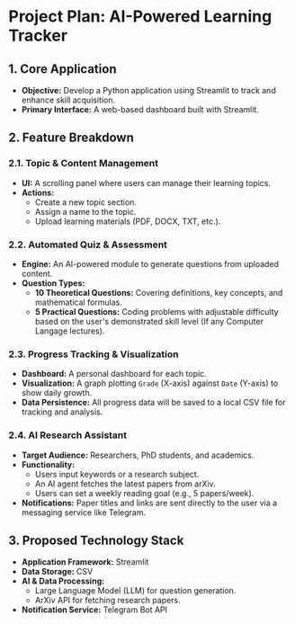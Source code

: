 # Project Plan: AI-Powered Learning Tracker

## 1. Core Application

- **Objective:** Develop a Python application using Streamlit to track and enhance skill acquisition.
- **Primary Interface:** A web-based dashboard built with Streamlit.

## 2. Feature Breakdown

### 2.1. Topic & Content Management

- **UI:** A scrolling panel where users can manage their learning topics.
- **Actions:**
    - Create a new topic section.
    - Assign a name to the topic.
    - Upload learning materials (PDF, DOCX, TXT, etc.).

### 2.2. Automated Quiz & Assessment

- **Engine:** An AI-powered module to generate questions from uploaded content.
- **Question Types:**
    - **10 Theoretical Questions:** Covering definitions, key concepts, and mathematical formulas.
    - **5 Practical Questions:** Coding problems with adjustable difficulty based on the user's demonstrated skill level (If any Computer Langage lectures).

### 2.3. Progress Tracking & Visualization

- **Dashboard:** A personal dashboard for each topic.
- **Visualization:** A graph plotting `Grade` (X-axis) against `Date` (Y-axis) to show daily growth.
- **Data Persistence:** All progress data will be saved to a local CSV file for tracking and analysis.

### 2.4. AI Research Assistant

- **Target Audience:** Researchers, PhD students, and academics.
- **Functionality:**
    - Users input keywords or a research subject.
    - An AI agent fetches the latest papers from arXiv.
    - Users can set a weekly reading goal (e.g., 5 papers/week).
- **Notifications:** Paper titles and links are sent directly to the user via a messaging service like Telegram.

## 3. Proposed Technology Stack

- **Application Framework:** Streamlit
- **Data Storage:** CSV
- **AI & Data Processing:**
    - Large Language Model (LLM) for question generation.
    - ArXiv API for fetching research papers.
- **Notification Service:** Telegram Bot API
